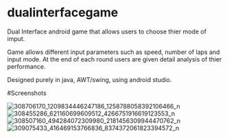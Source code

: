 # dualinterfacegame
Dual Interface android game that allows users to choose thier mode of imput. 

Game allows different input parameters such as speed, number of laps and input mode. At the end of each round users are given detail analysis of thier performance. 

Designed purely in java, AWT/swing, using android studio. 

#Screenshots

![308706170_1209834446247186_1258788058392106466_n](https://user-images.githubusercontent.com/50313603/192881187-d71f37eb-f235-42c8-ba70-10921398aaab.jpg)
![308455286_621160699609512_4266751916619123553_n](https://user-images.githubusercontent.com/50313603/192881205-a2c57c13-e3e0-4f9d-a0f9-a7717972a9d7.jpg)
![308507160_494284072309980_2181456309944470762_n](https://user-images.githubusercontent.com/50313603/192881211-69b5ccb3-d1d9-4432-85b1-3073e38e33c1.jpg)
![309075433_416469153766836_8374372061823394572_n](https://user-images.githubusercontent.com/50313603/192881239-d8467afe-2849-4eda-b18d-19dca8c1dcc6.jpg)
